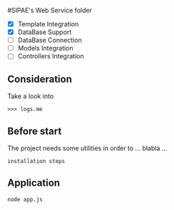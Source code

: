 #SIPAE's Web Service folder

- [x] Template Integration
- [x] DataBase Support
- [ ] DataBase Connection
- [ ] Models Integration
- [ ] Controllers Integration

Consideration
-------------
Take a look into 
```
>>> logs.me
```

Before start
------------
The project needs some utilities in order to ... blabla ...
```
installation steps
```



Application 
-------------------------
```
node app.js
```
